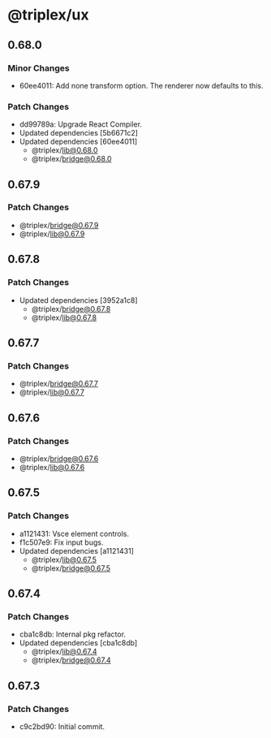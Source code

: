 # @triplex/ux

## 0.68.0

### Minor Changes

- 60ee4011: Add none transform option. The renderer now defaults to this.

### Patch Changes

- dd99789a: Upgrade React Compiler.
- Updated dependencies [5b6671c2]
- Updated dependencies [60ee4011]
  - @triplex/lib@0.68.0
  - @triplex/bridge@0.68.0

## 0.67.9

### Patch Changes

- @triplex/bridge@0.67.9
- @triplex/lib@0.67.9

## 0.67.8

### Patch Changes

- Updated dependencies [3952a1c8]
  - @triplex/bridge@0.67.8
  - @triplex/lib@0.67.8

## 0.67.7

### Patch Changes

- @triplex/bridge@0.67.7
- @triplex/lib@0.67.7

## 0.67.6

### Patch Changes

- @triplex/bridge@0.67.6
- @triplex/lib@0.67.6

## 0.67.5

### Patch Changes

- a1121431: Vsce element controls.
- f1c507e9: Fix input bugs.
- Updated dependencies [a1121431]
  - @triplex/lib@0.67.5
  - @triplex/bridge@0.67.5

## 0.67.4

### Patch Changes

- cba1c8db: Internal pkg refactor.
- Updated dependencies [cba1c8db]
  - @triplex/lib@0.67.4
  - @triplex/bridge@0.67.4

## 0.67.3

### Patch Changes

- c9c2bd90: Initial commit.
